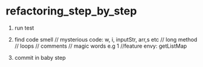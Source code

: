 # refactoring_step_by_step

1. run test
2. find code smell
 // mysterious code:  w, i, inputStr, arr,s etc
 // long method
 // loops
 // comments
 // magic words e.g 1
 //feature envy: getListMap
 

3. commit in baby step